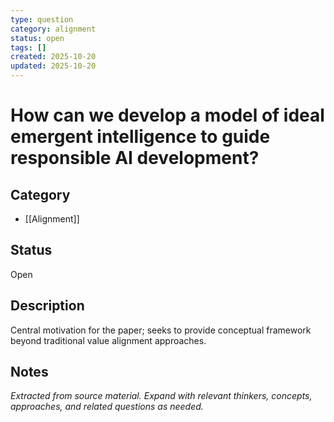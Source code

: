 ```yaml
---
type: question
category: alignment
status: open
tags: []
created: 2025-10-20
updated: 2025-10-20
---
```


# How can we develop a model of ideal emergent intelligence to guide responsible AI development?

## Category

- [[Alignment]]

## Status

Open

## Description

Central motivation for the paper; seeks to provide conceptual framework beyond traditional value alignment approaches.

## Notes

*Extracted from source material. Expand with relevant thinkers, concepts, approaches, and related questions as needed.*
